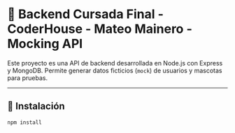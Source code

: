 # 🐶 Backend Cursada Final - CoderHouse - Mateo Mainero - Mocking API

Este proyecto es una API de backend desarrollada en Node.js con Express y MongoDB. Permite generar datos ficticios (`mock`) de usuarios y mascotas para pruebas.

---

## 🚀 Instalación

```bash
npm install
